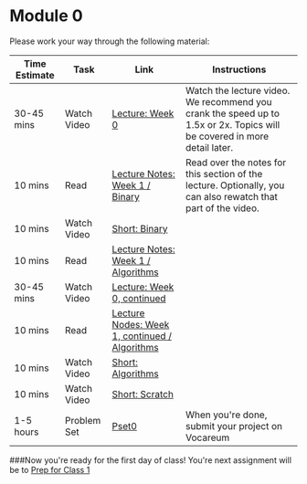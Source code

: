 # Module 0

Please work your way through the following material:

Time Estimate | Task | Link | Instructions
--------------|------|------|-------------
30-45 mins | Watch Video | [Lecture: Week 0](https://youtube.com/watch?v=zFenJJtAEzE) | Watch the lecture video. We recommend you crank the speed up to 1.5x or 2x. Topics will be covered in more detail later.
10 mins | Read | [Lecture Notes: Week 1 / Binary](http://cdn.cs50.net/2015/fall/lectures/0/w/notes0w/notes0w.html#binary) | Read over the notes for this section of the lecture. Optionally, you can also rewatch that part of the video.
10 mins | Watch Video | [Short: Binary](http://cs50.tv/2012/fall/shorts/binary/binary-720p.mp4)
10 mins | Read | [Lecture Notes: Week 1 / Algorithms](http://cdn.cs50.net/2015/fall/lectures/0/w/notes0w/notes0w.html#algorithms)
30-45 mins | Watch Video | [Lecture: Week 0, continued](https://youtube.com/watch?v=UuFWYOnHwGM)
10 mins | Read | [Lecture Nodes: Week 1, continued / Algorithms](http://cdn.cs50.net/2015/fall/lectures/0/f/notes0f/notes0f.html#algorithms)
10 mins | Watch Video | [Short: Algorithms](http://cs50.tv/2012/fall/shorts/algorithms/algorithms-720p.mp4)
10 mins | Watch Video | [Short: Scratch](http://cs50.tv/2013/fall/shorts/scratch/scratch-720p.mp4)
1-5 hours | Problem Set | [Pset0](http://cdn.cs50.net/2015/fall/psets/0/pset0/pset0.html) | When you're done, submit your project on Vocareum

###Now you're ready for the first day of class! You're next assignment will be to [Prep for Class 1](./cs50/unit1-fundamentals/module1/class1-prep)
